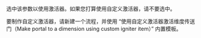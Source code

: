 选中该参数以使用激活器。如果您打算使用自定义激活器，请不要选中。

要制作自定义激活器，请新建一个流程，并使用 “使用自定义激活器激活维度传送门（Make portal to a dimension using custom igniter item）” 内置模板。